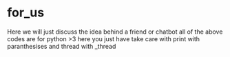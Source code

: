 # for_us
Here we will just discuss the idea behind a friend or chatbot
all of the above codes are for python >3 
here you just have take care with
print with paranthesises
and thread with _thread
